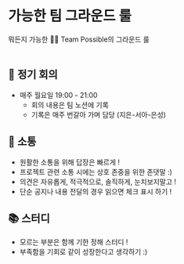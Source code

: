 # 가능한 팀 그라운드 룰

뭐든지 가능한 💪🏻 Team Possible의 그라운드 룰
</br>
</br>

<h2>💬 정기 회의 </h2>

- 매주 월요일 19:00 - 21:00
  - 회의 내용은 팀 노션에 기록
  - 기록은 매주 번갈아 가며 담당 (지은-서아-은성)

<h2>📱 소통</h2>

- 원활한 소통을 위해 답장은 빠르게 !
- 프로젝트 관련 소통 시에는 상호 존중을 위한 존댓말 :)
- 의견은 자유롭게, 적극적으로, 솔직하게, 눈치보지말고 !
- 단순 공지나 내용 전달의 경우 읽으면 체크 표시 하기 !

<h2>📚 스터디</h2>

- 모르는 부분은 함께 기한 정해 스터디 !
- 부족함을 기회로 같이 성장한다고 생각하기 :)
